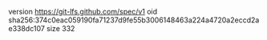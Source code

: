 version https://git-lfs.github.com/spec/v1
oid sha256:374c0eac059190fa71237d9fe55b3006148463a224a4720a2eccd2ae338dc107
size 332
